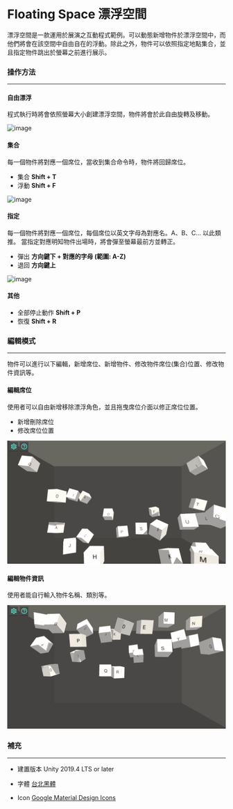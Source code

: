 ﻿# Floating Space 漂浮空間
漂浮空間是一款運用於展演之互動程式範例。可以動態新增物件於漂浮空間中，而他們將會在該空間中自由自在的浮動。除此之外，物件可以依照指定地點集合，並且指定物件跳出於螢幕之前進行展示。

### 操作方法
----
#### 自由漂浮
程式執行時將會依照螢幕大小創建漂浮空間，物件將會於此自由旋轉及移動。

![image](https://github.com/brokeneast/FloatingSpace/blob/main/Demo/Floating.gif)

#### 集合
每一個物件將對應一個席位，當收到集合命令時，物件將回歸席位。

- 集合 **Shift + T**
- 浮動 **Shift + F**

![image](https://github.com/brokeneast/FloatingSpace/blob/main/Demo/Back.gif)

#### 指定
每一個物件將對應一個席位，每個席位以英文字母為對應名。A、B、C... 以此類推。
當指定對應明知物件出場時，將會彈至螢幕最前方並轉正。

- 彈出 **方向鍵下 + 對應的字母 (範圍: A-Z)**
- 退回 **方向鍵上**

![image](https://github.com/brokeneast/FloatingSpace/blob/main/Demo/Pop.gif)

#### 其他
- 全部停止動作 **Shift + P**
- 恢復 **Shift + R**

### 編輯模式
----
物件可以進行以下編輯，新增席位、新增物件、修改物件席位(集合)位置、修改物件資訊等。

#### 編輯席位
使用者可以自由新增移除漂浮角色，並且拖曳席位介面以修正席位位置。

- 新增刪除席位
- 修改席位位置

![image](https://github.com/brokeneast/FloatingSpace/blob/main/Demo/SeatPos.gif)

#### 編輯物件資訊
使用者能自行輸入物件名稱、類別等。

![image](https://github.com/brokeneast/FloatingSpace/blob/main/Demo/Edit.gif)

### 補充
----
- 建置版本
Unity 2019.4 LTS or later

- 字體 
[台北黑體](https://vdustr.github.io/taipei-sans-tc/)

- Icon 
[Google Material Design Icons](https://github.com/google/material-design-icons)